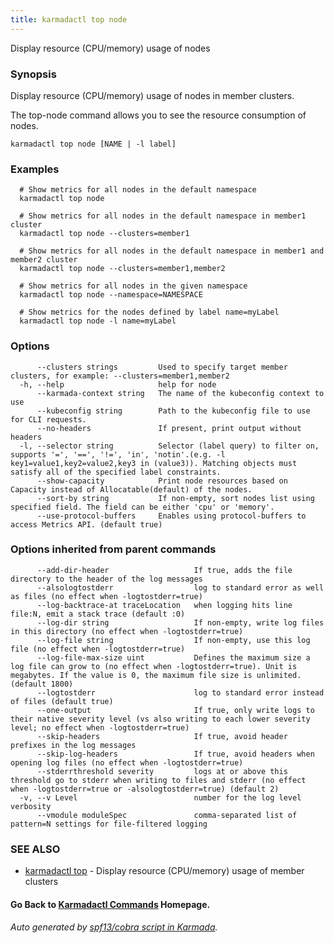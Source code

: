```yaml
---
title: karmadactl top node
---
```


Display resource (CPU/memory) usage of nodes

### Synopsis

Display resource (CPU/memory) usage of nodes in member clusters.

 The top-node command allows you to see the resource consumption of nodes.

```
karmadactl top node [NAME | -l label]
```

### Examples

```
  # Show metrics for all nodes in the default namespace
  karmadactl top node
  
  # Show metrics for all nodes in the default namespace in member1 cluster
  karmadactl top node --clusters=member1
  
  # Show metrics for all nodes in the default namespace in member1 and member2 cluster
  karmadactl top node --clusters=member1,member2
  
  # Show metrics for all nodes in the given namespace
  karmadactl top node --namespace=NAMESPACE
  
  # Show metrics for the nodes defined by label name=myLabel
  karmadactl top node -l name=myLabel
```

### Options

```
      --clusters strings         Used to specify target member clusters, for example: --clusters=member1,member2
  -h, --help                     help for node
      --karmada-context string   The name of the kubeconfig context to use
      --kubeconfig string        Path to the kubeconfig file to use for CLI requests.
      --no-headers               If present, print output without headers
  -l, --selector string          Selector (label query) to filter on, supports '=', '==', '!=', 'in', 'notin'.(e.g. -l key1=value1,key2=value2,key3 in (value3)). Matching objects must satisfy all of the specified label constraints.
      --show-capacity            Print node resources based on Capacity instead of Allocatable(default) of the nodes.
      --sort-by string           If non-empty, sort nodes list using specified field. The field can be either 'cpu' or 'memory'.
      --use-protocol-buffers     Enables using protocol-buffers to access Metrics API. (default true)
```

### Options inherited from parent commands

```
      --add-dir-header                   If true, adds the file directory to the header of the log messages
      --alsologtostderr                  log to standard error as well as files (no effect when -logtostderr=true)
      --log-backtrace-at traceLocation   when logging hits line file:N, emit a stack trace (default :0)
      --log-dir string                   If non-empty, write log files in this directory (no effect when -logtostderr=true)
      --log-file string                  If non-empty, use this log file (no effect when -logtostderr=true)
      --log-file-max-size uint           Defines the maximum size a log file can grow to (no effect when -logtostderr=true). Unit is megabytes. If the value is 0, the maximum file size is unlimited. (default 1800)
      --logtostderr                      log to standard error instead of files (default true)
      --one-output                       If true, only write logs to their native severity level (vs also writing to each lower severity level; no effect when -logtostderr=true)
      --skip-headers                     If true, avoid header prefixes in the log messages
      --skip-log-headers                 If true, avoid headers when opening log files (no effect when -logtostderr=true)
      --stderrthreshold severity         logs at or above this threshold go to stderr when writing to files and stderr (no effect when -logtostderr=true or -alsologtostderr=true) (default 2)
  -v, --v Level                          number for the log level verbosity
      --vmodule moduleSpec               comma-separated list of pattern=N settings for file-filtered logging
```

### SEE ALSO

* [karmadactl top](karmadactl_top.md)	 - Display resource (CPU/memory) usage of member clusters

#### Go Back to [Karmadactl Commands](karmadactl_index.md) Homepage.


###### Auto generated by [spf13/cobra script in Karmada](https://github.com/karmada-io/karmada/tree/master/hack/tools/genkarmadactldocs).